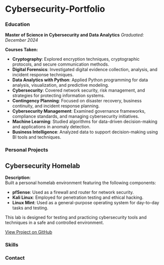 # Cybersecurity-Portfolio

### Education

**Master of Science in Cybersecurity and Data Analytics**
*Graduated: December 2024*

**Courses Taken:** 
- **Cryptography**: Explored encryption techniques, cryptographic protocols, and secure communication methods.  
- **Digital Forensics**: Investigated digital evidence collection, analysis, and incident response techniques.  
- **Data Analytics with Python**: Applied Python programming for data analysis, visualization, and predictive modeling.  
- **Cybersecurity**: Covered network security, risk management, and strategies for protecting information systems.  
- **Contingency Planning**: Focused on disaster recovery, business continuity, and incident response planning.  
- **Cybersecurity Management**: Examined governance frameworks, compliance standards, and managing cybersecurity initiatives.  
- **Machine Learning**: Studied algorithms for data-driven decision-making and applications in anomaly detection.  
- **Business Intelligence**: Analyzed data to support decision-making using BI tools and techniques.

### Personal Projects
## Cybersecurity Homelab

**Description**:  
Built a personal homelab environment featuring the following components:
- **pfSense**: Used as a firewall and router for network security.
- **Kali Linux**: Employed for penetration testing and ethical hacking.
- **Linux Mint**: Used as a general-purpose operating system for day-to-day tasks and testing.

This lab is designed for testing and practicing cybersecurity tools and techniques in a safe and controlled environment.

[View Project on GitHub](#)



### Skills

### Contact
 
